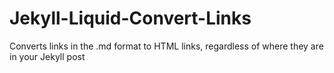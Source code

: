 # Jekyll-Liquid-Convert-Links
Converts links in the .md format to HTML links, regardless of where they are in your Jekyll post

